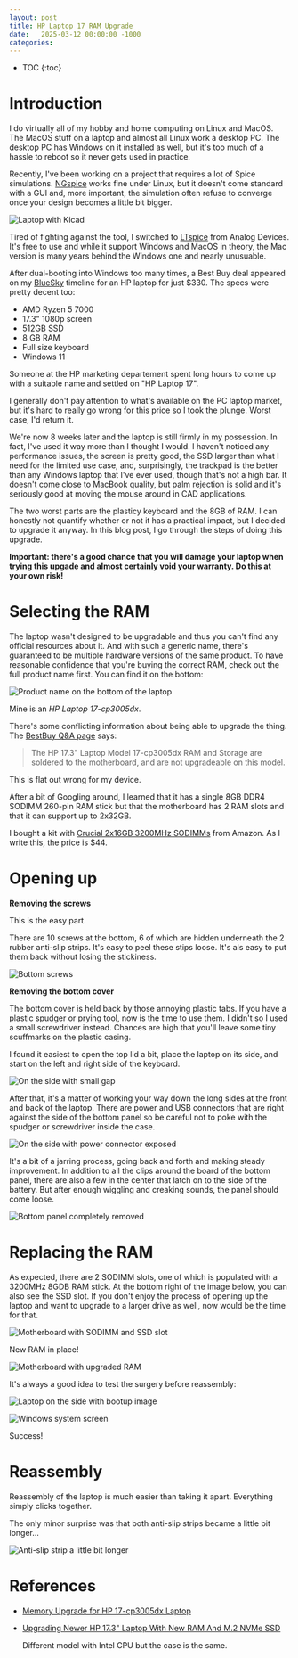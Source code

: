 ```yaml
---
layout: post
title: HP Laptop 17 RAM Upgrade
date:   2025-03-12 00:00:00 -1000
categories:
---
```


* TOC
{:toc}

# Introduction

I do virtually all of my hobby and home computing on Linux and MacOS. The MacOS
stuff on a laptop and almost all Linux work a desktop PC. The desktop PC has Windows 
on it installed as well, but it's too much of a hassle to reboot so it never gets used 
in practice. 

Recently, I've been working on a project that requires a lot of Spice simulations.
[NGspice](https://ngspice.sourceforge.io) works fine under Linux, but it doesn't come
standard with a GUI and, more important, the simulation often refuse to converge
once your design becomes a little bit bigger.

![Laptop with Kicad](/assets/hp17upgrade/laptop_with_kicad.jpg)

Tired of fighting against the tool, I switched to [LTspice](https://ez.analog.com/design-tools-and-calculators/ltspice) 
from Analog Devices. It's free to use and while it support Windows and MacOS in theory, 
the Mac version is many years behind the Windows one and nearly unusuable.

After dual-booting into Windows too many times, a Best Buy deal appeared on my
[BlueSky](https://bsky.app) timeline for an HP laptop for just $330. The specs
were pretty decent too:

* AMD Ryzen 5 7000
* 17.3" 1080p screen
* 512GB SSD
* 8 GB RAM
* Full size keyboard
* Windows 11

Someone at the HP marketing departement spent long hours to come up with a suitable name
and settled on "HP Laptop 17".

I generally don't pay attention to what's available on the PC laptop market, but it's hard to
really go wrong for this price so I took the plunge. Worst case, I'd return it.

We're now 8 weeks later and the laptop is still firmly in my possession. In fact, I've used 
it way more than I thought I would. I haven't noticed any performance issues, the screen is pretty
good, the SSD larger than what I need for the limited use case, and, surprisingly, the
trackpad is the better than any Windows laptop that I've ever used, though that's not a high
bar. It doesn't come close to MacBook quality, but palm rejection is solid and it's seriously
good at moving the mouse around in CAD applications. 

The two worst parts are the plasticy keyboard and the 8GB of RAM. I can honestly not quantify 
whether or not it has a practical impact, but I decided to upgrade it anyway. In this blog post, 
I go through the steps of doing this upgrade.

**Important: there's a good chance that you will damage your laptop when trying this upgade and
almost certainly void your warranty. Do this at your own risk!**

# Selecting the RAM

The laptop wasn't designed to be upgradable and thus you can't find any official resources about
it. And with such a generic name, there's guaranteed to be multiple hardware versions of the same 
product. To have reasonable confidence that you're buying the correct RAM, check out the 
full product name first. You can find it on the bottom:

![Product name on the bottom of the laptop](/assets/hp17upgrade/product_name.jpg)

Mine is an *HP Laptop 17-cp3005dx*. 

There's some conflicting information about being able to upgrade the thing. The 
[BestBuy Q&A page](https://www.bestbuy.com/site/questions/hp-17-3-full-hd-laptop-amd-ryzen-5-8gb-memory-512gb-ssd-natural-silver/6587274/question/50bf44b8-35e1-3f97-8a82-93e23976ad8a)
says:

> The HP 17.3" Laptop Model 17-cp3005dx RAM and Storage are soldered to the motherboard, and 
> are not upgradeable on this model.

This is flat out wrong for my device.

After a bit of Googling around, I learned that it has a single 8GB DDR4 SODIMM 260-pin RAM stick 
but that the motherboard has 2 RAM slots and that it can support up to 2x32GB.

I bought a kit with 
[Crucial 2x16GB 3200MHz SODIMMs](https://www.amazon.com/gp/product/B08C4X9VR5/ref=ppx_od_dt_b_asin_title_s01)
from Amazon. As I write this, the price is $44.

# Opening up

**Removing the screws**

This is the easy part.

There are 10 screws at the bottom, 6 of which are hidden underneath the 2 rubber anti-slip strips.
It's easy to peel these stips loose. It's als easy to put them back without losing the stickiness.

![Bottom screws](/assets/hp17upgrade/bottom_screws.jpg)

**Removing the bottom cover**

The bottom cover is held back by those annoying plastic tabs. If you have a plastic spudger or
prying tool, now is the time to use them. I didn't so I used a small screwdriver instead. Chances
are high that you'll leave some tiny scuffmarks on the plastic casing. 

I found it easiest to open the top lid a bit, place the laptop on its side, and start on the
left and right side of the keyboard.

![On the side with small gap](/assets/hp17upgrade/on_the_side_with_small_gap.jpg)

After that, it's a matter of working your way down the long sides at the front and back of the
laptop. There are power and USB connectors that are right against the side of the bottom panel so
be careful not to poke with the spudger or screwdriver inside the case.

![On the side with power connector exposed](/assets/hp17upgrade/on_the_side_with_power_connector_exposed.jpg)

It's a bit of a jarring process, going back and forth and making steady improvement. In addition
to all the clips around the board of the bottom panel, there are also a few in the center that latch on
to the side of the battery. But after enough wiggling and creaking sounds, the panel should come loose.

![Bottom panel completely removed](/assets/hp17upgrade/bottom_panel_completely_removed.jpg)

# Replacing the RAM

As expected, there are 2 SODIMM slots, one of which is populated with a 3200MHz 8GDB RAM stick. At the
bottom right of the image below, you can also see the SSD slot. If you don't enjoy the process of opening
up the laptop and want to upgrade to a larger drive as well, now would be the time for that.

![Motherboard with SODIMM and SSD slot](/assets/hp17upgrade/motherboard_with_sodimm_and_ssd_slot.jpg)

New RAM in place!

![Motherboard with upgraded RAM](/assets/hp17upgrade/motherboard_with_upgraded_ram.jpg)

It's always a good idea to test the surgery before reassembly:

![Laptop on the side with bootup image](/assets/hp17upgrade/on_the_side_with_bootup_image.jpg)

![Windows system screen](/assets/hp17upgrade/windows_screen.jpg)

Success!

# Reassembly

Reassembly of the laptop is much easier than taking it apart. Everything simply clicks together.

The only minor surprise was that both anti-slip strips became a little bit longer...

![Anti-slip strip a little bit longer](/assets/hp17upgrade/anti_slip_strip_longer.jpg)

# References

* [Memory Upgrade for HP 17-cp3005dx Laptop](https://www.memorystock.com/memory/HewlettPackard17cp3005dx.html#:~:text=The%20Laptop%20has%202%20Slots,per%20slot%20for%20your%20Laptop.)
* [Upgrading Newer HP 17.3" Laptop With New RAM And M.2 NVMe SSD](https://www.youtube.com/watch?v=fQRrwJ3xIR8)

    Different model with Intel CPU but the case is the same.

